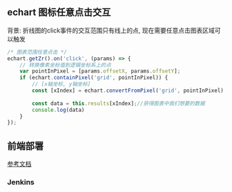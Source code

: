 ## echart 图标任意点击交互

背景: 折线图的click事件的交互范围只有线上的点, 现在需要任意点击图表区域可以触发

```js
/* 图表范围任意点击 */
echart.getZr().on('click', (params) => {
    // 转换像素坐标值到逻辑坐标系上的点
    var pointInPixel = [params.offsetX, params.offsetY];
    if (echart.containPixel('grid', pointInPixel)) {
        // [x轴坐标, y轴坐标]
        const [xIndex] = echart.convertFromPixel('grid', pointInPixel); 
        
        const data = this.results[xIndex];//获得图表中我们想要的数据
		console.log(data)
    }
});
```



## 前端部署

[参考文档](./智能Web前端技术开发指南20210421.docx)

### Jenkins

